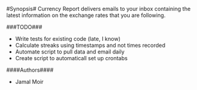 #Synopsis#
Currency Report delivers emails to your inbox containing the latest
information on the exchange rates that you are following.

###TODO###
- Write tests for existing code (late, I know)
- Calculate streaks using timestamps and not times recorded
- Automate script to pull data and email daily
- Create script to automaticall set up crontabs

####Authors####
- Jamal Moir
